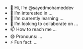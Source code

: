 - 👋 Hi, I’m @sayedmohameddev
- 👀 I’m interested in ...
- 🌱 I’m currently learning ...
- 💞️ I’m looking to collaborate on ...
- 📫 How to reach me ...
- 😄 Pronouns: ...
- ⚡ Fun fact: ...

<!---
sayedmohameddev/sayedmohameddev is a ✨ special ✨ repository because its `README.md` (this file) appears on your GitHub profile.
You can click the Preview link to take a look at your changes.
--->
